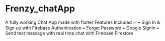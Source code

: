# Frenzy_chatApp

A fully working Chat App made with flutter
Features Included ✅
• Sign In & Sign up with Firebase Authentication
• Forget Password
• Google SignIn 
• Send text message with real time chat with Firebase Firestore
